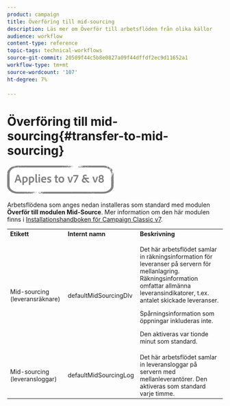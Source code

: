 ```yaml
---
product: campaign
title: Överföring till mid-sourcing
description: Läs mer om Överför till arbetsflöden från olika källor
audience: workflow
content-type: reference
topic-tags: technical-workflows
source-git-commit: 20509f44c5b8e0827a09f44dffdf2ec9d11652a1
workflow-type: tm+mt
source-wordcount: '107'
ht-degree: 7%

---
```



# Överföring till mid-sourcing{#transfer-to-mid-sourcing}

![](../../assets/common.svg)

Arbetsflödena som anges nedan installeras som standard med modulen **Överför till modulen Mid-Source**. Mer information om den här modulen finns i [Installationshandboken för Campaign Classic v7](../../installation/using/mid-sourcing-deployment.md).

<table> 
 <tbody> 
  <tr> 
   <td> <strong>Etikett</strong><br /> </td> 
   <td> <strong>Internt namn</strong><br /> </td> 
   <td> <strong>Beskrivning</strong><br /> </td> 
  </tr> 
  <tr> 
   <td> <span class="uicontrol">Mid-sourcing (leveransräknare)</span> <br /> </td> 
   <td> <span class="uicontrol">defaultMidSourcingDlv</span> <br /> </td> 
   <td> <p>Det här arbetsflödet samlar in räkningsinformation för leveranser på servern för mellanlagring. Räkningsinformation omfattar allmänna leveransindikatorer, t.ex. antalet skickade leveranser.</p> <p>Spårningsinformation som öppningar inkluderas inte.</p> <p>Den aktiveras var tionde minut som standard.</p> </td> 
  </tr> 
  <tr> 
   <td> <span class="uicontrol">Mid-sourcing (leveransloggar)</span> <br /> </td> 
   <td> <span class="uicontrol">defaultMidSourcingLog</span> <br /> </td> 
   <td> Det här arbetsflödet samlar in leveransloggar på servern med mellanleverantörer. Den aktiveras som standard varje timme.<br /> </td> 
  </tr> 
 </tbody> 
</table>


